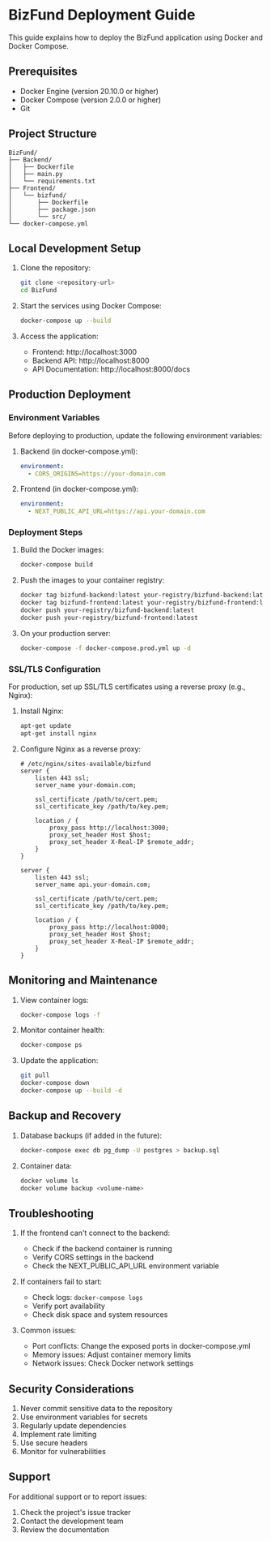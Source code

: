 # BizFund Deployment Guide

This guide explains how to deploy the BizFund application using Docker and Docker Compose.

## Prerequisites

- Docker Engine (version 20.10.0 or higher)
- Docker Compose (version 2.0.0 or higher)
- Git

## Project Structure

```
BizFund/
├── Backend/
│   ├── Dockerfile
│   ├── main.py
│   └── requirements.txt
├── Frontend/
│   └── bizfund/
│       ├── Dockerfile
│       ├── package.json
│       └── src/
└── docker-compose.yml
```

## Local Development Setup

1. Clone the repository:
   ```bash
   git clone <repository-url>
   cd BizFund
   ```

2. Start the services using Docker Compose:
   ```bash
   docker-compose up --build
   ```

3. Access the application:
   - Frontend: http://localhost:3000
   - Backend API: http://localhost:8000
   - API Documentation: http://localhost:8000/docs

## Production Deployment

### Environment Variables

Before deploying to production, update the following environment variables:

1. Backend (in docker-compose.yml):
   ```yaml
   environment:
     - CORS_ORIGINS=https://your-domain.com
   ```

2. Frontend (in docker-compose.yml):
   ```yaml
   environment:
     - NEXT_PUBLIC_API_URL=https://api.your-domain.com
   ```

### Deployment Steps

1. Build the Docker images:
   ```bash
   docker-compose build
   ```

2. Push the images to your container registry:
   ```bash
   docker tag bizfund-backend:latest your-registry/bizfund-backend:latest
   docker tag bizfund-frontend:latest your-registry/bizfund-frontend:latest
   docker push your-registry/bizfund-backend:latest
   docker push your-registry/bizfund-frontend:latest
   ```

3. On your production server:
   ```bash
   docker-compose -f docker-compose.prod.yml up -d
   ```

### SSL/TLS Configuration

For production, set up SSL/TLS certificates using a reverse proxy (e.g., Nginx):

1. Install Nginx:
   ```bash
   apt-get update
   apt-get install nginx
   ```

2. Configure Nginx as a reverse proxy:
   ```nginx
   # /etc/nginx/sites-available/bizfund
   server {
       listen 443 ssl;
       server_name your-domain.com;

       ssl_certificate /path/to/cert.pem;
       ssl_certificate_key /path/to/key.pem;

       location / {
           proxy_pass http://localhost:3000;
           proxy_set_header Host $host;
           proxy_set_header X-Real-IP $remote_addr;
       }
   }

   server {
       listen 443 ssl;
       server_name api.your-domain.com;

       ssl_certificate /path/to/cert.pem;
       ssl_certificate_key /path/to/key.pem;

       location / {
           proxy_pass http://localhost:8000;
           proxy_set_header Host $host;
           proxy_set_header X-Real-IP $remote_addr;
       }
   }
   ```

## Monitoring and Maintenance

1. View container logs:
   ```bash
   docker-compose logs -f
   ```

2. Monitor container health:
   ```bash
   docker-compose ps
   ```

3. Update the application:
   ```bash
   git pull
   docker-compose down
   docker-compose up --build -d
   ```

## Backup and Recovery

1. Database backups (if added in the future):
   ```bash
   docker-compose exec db pg_dump -U postgres > backup.sql
   ```

2. Container data:
   ```bash
   docker volume ls
   docker volume backup <volume-name>
   ```

## Troubleshooting

1. If the frontend can't connect to the backend:
   - Check if the backend container is running
   - Verify CORS settings in the backend
   - Check the NEXT_PUBLIC_API_URL environment variable

2. If containers fail to start:
   - Check logs: `docker-compose logs`
   - Verify port availability
   - Check disk space and system resources

3. Common issues:
   - Port conflicts: Change the exposed ports in docker-compose.yml
   - Memory issues: Adjust container memory limits
   - Network issues: Check Docker network settings

## Security Considerations

1. Never commit sensitive data to the repository
2. Use environment variables for secrets
3. Regularly update dependencies
4. Implement rate limiting
5. Use secure headers
6. Monitor for vulnerabilities

## Support

For additional support or to report issues:
1. Check the project's issue tracker
2. Contact the development team
3. Review the documentation 